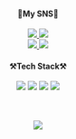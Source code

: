 <div align="center">
  <h4>🐤My SNS🐤</h4>
  <a href="https://www.instagram.com/183_yj/">
    <img src="https://img.shields.io/badge/Instagram-DD2A7B?style=flat-square&logo=Instagram&logoColor=white"/>
  </a>
  <a href="https://parallel-flax-a90.notion.site/Kim-s-Dev-Study-a49238bd3ba5471db7a50c9d13f593b3">
    <img src="https://img.shields.io/badge/Notion-white?style=flat-square&logo=Notion&logoColor=black"/>
  </a>
  <br>
  <a href="https://hits.seeyoufarm.com">
    <img src="https://hits.seeyoufarm.com/api/count/incr/badge.svg?url=https%3A%2F%2Fgithub.com%2Fzzsza"/>
  </a>
  <a href="https://www.facebook.com/profile.php?id=100011956212947">
    <img src="https://img.shields.io/badge/Facebook-3B5998?style=flat-square&logo=Facebook&logoColor=white&fontColor=red"/>
  </a>
  <br>
  <h4>⚒️Tech Stack⚒️</h4>
  <img src="https://img.shields.io/badge/JavaScript-FFFF33?style=for-the-badge&logo=Javascript&logoColor=black"/>
  <img src="https://img.shields.io/badge/TypeScript-007ACC?style=for-the-badge&logo=Typescript&logoColor=white"/>
  <img src="https://img.shields.io/badge/ReactNative-262B31?style=for-the-badge&logo=React&logoColor=61DBFB"/>
  <img src="https://img.shields.io/badge/Java-white?style=for-the-badge&logo=Java&logoColor=5382A1"/>
  <br>
  <br>
  <br>
  <br>
  <img src='https://github-readme-stats.vercel.app/api?username=kyjprograming&show_icons=true'/>
</div>
